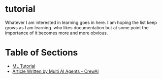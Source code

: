 # tutorial
Whatever I am interested in learning goes in here. I am hoping the list keep grows as I am learning. who likes documentation but at some point the importance of it becomes more and more obvious.

# Table of Sections

- [ML Tutorial](docs/ml/index.html)
- [Article Written by Multi AI Agents - CrewAI](ml/article.html)

